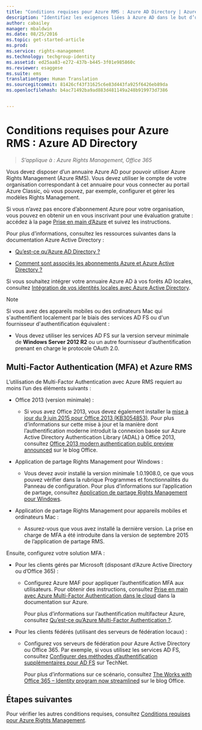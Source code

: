 ```yaml
---
title: "Conditions requises pour Azure RMS : Azure AD Directory | Azure RMS"
description: "Identifiez les exigences liées à Azure AD dans le but d’utiliser Azure Rights Management (Azure RMS) pour authentifier les utilisateurs."
author: cabailey
manager: mbaldwin
ms.date: 08/25/2016
ms.topic: get-started-article
ms.prod: 
ms.service: rights-management
ms.technology: techgroup-identity
ms.assetid: ed25aa83-e272-437b-b445-3f01e985860c
ms.reviewer: esaggese
ms.suite: ems
translationtype: Human Translation
ms.sourcegitcommit: 81426cf43f31625c6e83d443fa925f6426eb89da
ms.openlocfilehash: b4ac71492ba9ad883d481149a248b919973d7386


---
```


# Conditions requises pour Azure RMS : Azure AD Directory

>*S’applique à : Azure Rights Management, Office 365*


Vous devez disposer d’un annuaire Azure AD pour pouvoir utiliser Azure Rights Management (Azure RMS). Vous devez utiliser le compte de votre organisation correspondant à cet annuaire pour vous connecter au portail Azure Classic, où vous pouvez, par exemple, configurer et gérer les modèles Rights Management.

Si vous n’avez pas encore d’abonnement Azure pour votre organisation, vous pouvez en obtenir un en vous inscrivant pour une évaluation gratuite : accédez à la page [Prise en main d’Azure](https://account.windowsazure.com/organization) et suivez les instructions.

Pour plus d’informations, consultez les ressources suivantes dans la documentation Azure Active Directory :

-   [Qu’est-ce qu’Azure AD Directory ?](/active-directory/active-directory-whatis)

-   [Comment sont associés les abonnements Azure et Azure Active Directory ?](/active-directory/active-directory-how-subscriptions-associated-directory)

Si vous souhaitez intégrer votre annuaire Azure AD à vos forêts AD locales, consultez [Intégration de vos identités locales avec Azure Active Directory](/active-directory/active-directory-aadconnect).

> [!NOTE]
> Si vous avez des appareils mobiles ou des ordinateurs Mac qui s'authentifient localement par le biais des services AD FS ou d'un fournisseur d'authentification équivalent :
> 
> -   Vous devez utiliser les services AD FS sur la version serveur minimale de **Windows Server 2012 R2** ou un autre fournisseur d’authentification prenant en charge le protocole OAuth 2.0.

## Multi-Factor Authentication (MFA) et Azure RMS
L’utilisation de Multi-Factor Authentication avec Azure RMS requiert au moins l’un des éléments suivants :

-   Office 2013 (version minimale) :

    -   Si vous avez Office 2013, vous devez également installer la [mise à jour du 9 juin 2015 pour Office 2013 (KB3054853)](https://support.microsoft.com/kb/3054853). Pour plus d’informations sur cette mise à jour et la manière dont l’authentification moderne introduit la connexion basée sur Azure Active Directory Authentication Library (ADAL) à Office 2013, consultez [Office 2013 modern authentication public preview announced](https://blogs.office.com/2015/03/23/office-2013-modern-authentication-public-preview-announced/) sur le blog Office.

-   Application de partage Rights Management pour Windows :

    -   Vous devez avoir installé la version minimale 1.0.1908.0, ce que vous pouvez vérifier dans la rubrique Programmes et fonctionnalités du Panneau de configuration. Pour plus d’informations sur l’application de partage, consultez [Application de partage Rights Management pour Windows](../rms-client/sharing-app-windows.md).

-   Application de partage Rights Management pour appareils mobiles et ordinateurs Mac :

    -   Assurez-vous que vous avez installé la dernière version. La prise en charge de MFA a été introduite dans la version de septembre 2015 de l’application de partage RMS.

Ensuite, configurez votre solution MFA :

-   Pour les clients gérés par Microsoft (disposant d’Azure Active Directory ou d’Office 365) :

    -   Configurez Azure MAF pour appliquer l’authentification MFA aux utilisateurs. Pour obtenir des instructions, consultez [Prise en main avec Azure Multi-Factor Authentication dans le cloud](/multi-factor-authentication/multi-factor-authentication-get-started-cloud) dans la documentation sur Azure.

        Pour plus d’informations sur l’authentification multifacteur Azure, consultez [Qu’est-ce qu’Azure Multi-Factor Authentication ?](/multi-factor-authentication/multi-factor-authentication).

-   Pour les clients fédérés (utilisant des serveurs de fédération locaux) :

    -   Configurez vos serveurs de fédération pour Azure Active Directory ou Office 365. Par exemple, si vous utilisez les services AD FS, consultez [Configurer des méthodes d’authentification supplémentaires pour AD FS](https://technet.microsoft.com/library/dn758113.aspx) sur TechNet.

        Pour plus d’informations sur ce scénario, consultez [The Works with Office 365 – Identity program now streamlined](https://blogs.office.com/2014/01/30/the-works-with-office-365-identity-program-now-streamlined/) sur le blog Office.

## Étapes suivantes
Pour vérifier les autres conditions requises, consultez [Conditions requises pour Azure Rights Management](requirements-azure-rms.md).




<!--HONumber=Aug16_HO4-->


